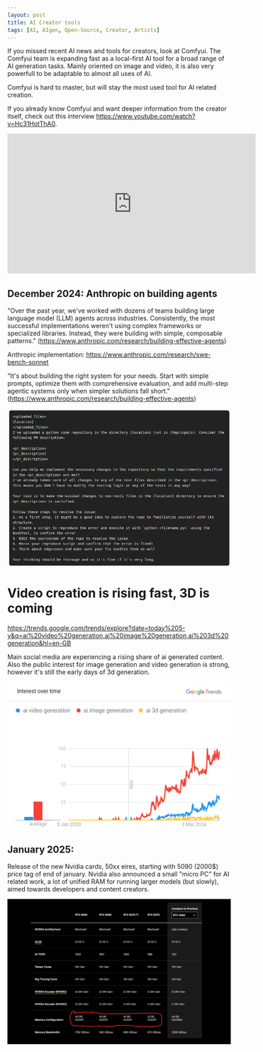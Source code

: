 ```yaml
---
layout: post
title: AI Creator tools 
tags: [AI, AIgen, Open-Source, Creator, Artists]
---
```


If you missed recent AI news and tools for creators, look at Comfyui.
The Comfyui team is expanding fast as a local-first AI tool for a broad range of AI generation tasks.
Mainly oriented on image and video, it is also very powerfull to be adaptable to almost all uses of AI.

Comfyui is hard to master, but will stay the most used tool for AI related creation.

If you already know Comfyui and want deeper information from the creator itself, check out this interview https://www.youtube.com/watch?v=Hc31HotThA0.

<iframe width="560" height="315" src="https://www.youtube.com/embed/Hc31HotThA0?si=tYqUaxy4BBR_2J3M" title="YouTube video player" frameborder="0" allow="accelerometer; autoplay; clipboard-write; encrypted-media; gyroscope; picture-in-picture; web-share" referrerpolicy="strict-origin-when-cross-origin" allowfullscreen></iframe>

## December 2024: Anthropic on building agents

"Over the past year, we've worked with dozens of teams building large language model (LLM) agents across industries. Consistently, the most successful implementations weren't using complex frameworks or specialized libraries. Instead, they were building with simple, composable patterns." (https://www.anthropic.com/research/building-effective-agents)

Anthropic implementation: https://www.anthropic.com/research/swe-bench-sonnet

"It's about building the right system for your needs. Start with simple prompts, optimize them with comprehensive evaluation, and add multi-step agentic systems only when simpler solutions fall short." (https://www.anthropic.com/research/building-effective-agents)

![Anthropic building agent](/images/anthropic_svebench_agent.png "SVE bench prompting")

# Video creation is rising fast, 3D is coming

https://trends.google.com/trends/explore?date=today%205-y&q=ai%20video%20generation,ai%20image%20generation,ai%203d%20generation&hl=en-GB

Main social media are experiencing a rising share of ai generated content. Also the public interest for image generation and video generation is strong, however it's still the early days of 3d generation.

![Image, Video, 3D comparison](/images/googletrends_ai.png "Google trends")

## January 2025:

Release of the new Nvidia cards, 50xx eires, starting with 5090 (2000$) price tag of end of january.
Nvidia also announced a small "micro PC" for AI related work, a lot of unified RAM for running larger models (but slowly), aimed towards developers and content creators.

![RTX 50xx series announced](/images/nvidiartx50xx.png "A bit more VRAM for a big home heater")



